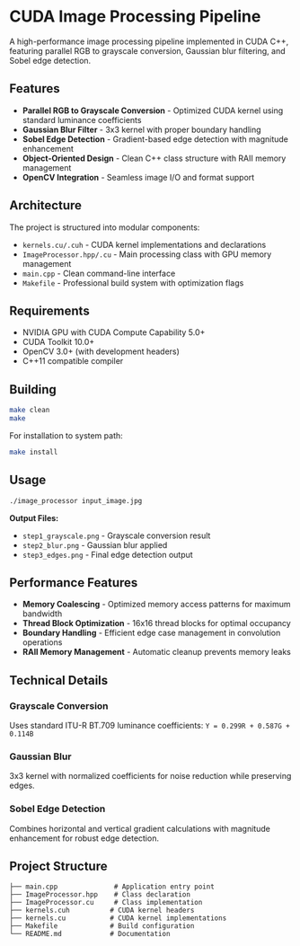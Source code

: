 # CUDA Image Processing Pipeline

A high-performance image processing pipeline implemented in CUDA C++, featuring parallel RGB to grayscale conversion, Gaussian blur filtering, and Sobel edge detection.

## Features

- **Parallel RGB to Grayscale Conversion** - Optimized CUDA kernel using standard luminance coefficients
- **Gaussian Blur Filter** - 3x3 kernel with proper boundary handling
- **Sobel Edge Detection** - Gradient-based edge detection with magnitude enhancement
- **Object-Oriented Design** - Clean C++ class structure with RAII memory management
- **OpenCV Integration** - Seamless image I/O and format support

## Architecture

The project is structured into modular components:

- `kernels.cu/.cuh` - CUDA kernel implementations and declarations
- `ImageProcessor.hpp/.cu` - Main processing class with GPU memory management
- `main.cpp` - Clean command-line interface
- `Makefile` - Professional build system with optimization flags

## Requirements

- NVIDIA GPU with CUDA Compute Capability 5.0+
- CUDA Toolkit 10.0+
- OpenCV 3.0+ (with development headers)
- C++11 compatible compiler

## Building

```bash
make clean
make
```

For installation to system path:
```bash
make install
```

## Usage

```bash
./image_processor input_image.jpg
```

**Output Files:**
- `step1_grayscale.png` - Grayscale conversion result
- `step2_blur.png` - Gaussian blur applied
- `step3_edges.png` - Final edge detection output

## Performance Features

- **Memory Coalescing** - Optimized memory access patterns for maximum bandwidth
- **Thread Block Optimization** - 16x16 thread blocks for optimal occupancy
- **Boundary Handling** - Efficient edge case management in convolution operations
- **RAII Memory Management** - Automatic cleanup prevents memory leaks

## Technical Details

### Grayscale Conversion
Uses standard ITU-R BT.709 luminance coefficients: `Y = 0.299R + 0.587G + 0.114B`

### Gaussian Blur
3x3 kernel with normalized coefficients for noise reduction while preserving edges.

### Sobel Edge Detection
Combines horizontal and vertical gradient calculations with magnitude enhancement for robust edge detection.

## Project Structure

```
├── main.cpp              # Application entry point
├── ImageProcessor.hpp    # Class declaration
├── ImageProcessor.cu     # Class implementation
├── kernels.cuh          # CUDA kernel headers
├── kernels.cu           # CUDA kernel implementations
├── Makefile             # Build configuration
└── README.md            # Documentation
```